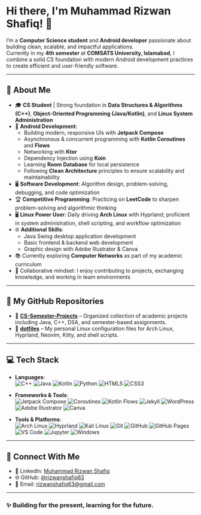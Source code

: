 # Hi there, I'm Muhammad Rizwan Shafiq! 👋

I’m a **Computer Science student** and **Android developer** passionate about building clean, scalable, and impactful applications.  
Currently in my **4th semester** at **COMSATS University, Islamabad**, I combine a solid CS foundation with modern Android development practices to create efficient and user-friendly software.  

---

## 🚀 About Me
- 🎓 **CS Student** | Strong foundation in **Data Structures & Algorithms (C++)**, **Object-Oriented Programming (Java/Kotlin)**, and **Linux System Administration**
- 📱 **Android Development**:  
  - Building modern, responsive UIs with **Jetpack Compose**  
  - Asynchronous & concurrent programming with **Kotlin Coroutines** and **Flows**  
  - Networking with **Ktor**  
  - Dependency Injection using **Koin**  
  - Learning **Room Database** for local persistence  
  - Following **Clean Architecture** principles to ensure scalability and maintainability
- 🖥 **Software Development**: Algorithm design, problem-solving, debugging, and code optimization
- 🏆 **Competitive Programming**: Practicing on **LeetCode** to sharpen problem-solving and algorithmic thinking
- 🖥 **Linux Power User**: Daily driving **Arch Linux** with Hyprland; proficient in system administration, shell scripting, and workflow optimization
- 🌐 **Additional Skills**:  
  - Java Swing desktop application development  
  - Basic frontend & backend web development  
  - Graphic design with Adobe Illustrator & Canva  
- 📚 Currently exploring **Computer Networks** as part of my academic curriculum
- 🤝 Collaborative mindset: I enjoy contributing to projects, exchanging knowledge, and working in team environments

---

## 🌟 My GitHub Repositories
- 📂 **[CS-Semester-Projects](https://github.com/rizwanshafiq63/CS-Semester-Projects.git)** – Organized collection of academic projects including Java, C++, DSA, and semester-based assignments.  
- 📂 **[dotfiles](https://github.com/rizwanshafiq63/dotfiles.git)** – My personal Linux configuration files for Arch Linux, Hyprland, Neovim, Kitty, and shell scripts.  

---

## 💻 Tech Stack
- **Languages**:  
  ![C++](https://img.shields.io/badge/C%2B%2B-00599C?style=for-the-badge&logo=c%2B%2B&logoColor=white)
  ![Java](https://img.shields.io/badge/Java-007396?style=for-the-badge&logo=java&logoColor=white)
  ![Kotlin](https://img.shields.io/badge/Kotlin-7F52FF?style=for-the-badge&logo=kotlin&logoColor=white)
  ![Python](https://img.shields.io/badge/Python-3776AB?style=for-the-badge&logo=python&logoColor=white)
  ![HTML5](https://img.shields.io/badge/HTML5-E34F26?style=for-the-badge&logo=html5&logoColor=white)
  ![CSS3](https://img.shields.io/badge/CSS3-1572B6?style=for-the-badge&logo=css3&logoColor=white)  

- **Frameworks & Tools**:  
  ![Jetpack Compose](https://img.shields.io/badge/Jetpack%20Compose-4285F4?style=for-the-badge&logo=jetpackcompose&logoColor=white)
  ![Coroutines](https://img.shields.io/badge/Kotlin%20Coroutines-0095D5?style=for-the-badge&logo=kotlin&logoColor=white)
  ![Kotlin Flows](https://img.shields.io/badge/Kotlin%20Flows-5C2D91?style=for-the-badge&logo=kotlin&logoColor=white)
  ![Jekyll](https://img.shields.io/badge/Jekyll-CC0000?style=for-the-badge&logo=jekyll&logoColor=white)
  ![WordPress](https://img.shields.io/badge/WordPress-21759B?style=for-the-badge&logo=wordpress&logoColor=white)
  ![Adobe Illustrator](https://img.shields.io/badge/Adobe%20Illustrator-FF9A00?style=for-the-badge&logo=adobeillustrator&logoColor=white)
  ![Canva](https://img.shields.io/badge/Canva-00C4CC?style=for-the-badge&logo=canva&logoColor=white)  

- **Tools & Platforms**:  
  ![Arch Linux](https://img.shields.io/badge/Arch_Linux-1793D1?style=for-the-badge&logo=arch-linux&logoColor=white)
  ![Hyprland](https://img.shields.io/badge/Hyprland-8A2BE2?style=for-the-badge&logo=linux&logoColor=white)
  ![Kali Linux](https://img.shields.io/badge/Kali%20Linux-557C8D?style=for-the-badge&logo=kali-linux&logoColor=white)
  ![Git](https://img.shields.io/badge/Git-F05032?style=for-the-badge&logo=git&logoColor=white)
  ![GitHub](https://img.shields.io/badge/GitHub-181717?style=for-the-badge&logo=github&logoColor=white)
  ![GitHub Pages](https://img.shields.io/badge/GitHub%20Pages-181717?style=for-the-badge&logo=github&logoColor=white)
  ![VS Code](https://img.shields.io/badge/VS%20Code-007ACC?style=for-the-badge&logo=visual-studio-code&logoColor=white)
  ![Jupyter](https://img.shields.io/badge/Jupyter-F37626?style=for-the-badge&logo=jupyter&logoColor=white)
  ![Windows](https://img.shields.io/badge/Windows-0078D4?style=for-the-badge&logo=windows&logoColor=white)  

---

## 📧 Connect With Me
- 💼 LinkedIn: [Muhammad Rizwan Shafiq](https://www.linkedin.com/in/rizwanshafiq63)  
- 🌐 GitHub: [@rizwanshafiq63](https://github.com/rizwanshafiq63)  
- 📧 Email: [rizwanshafiq63@gmail.com](mailto:rizwanshafiq63@gmail.com)  

<!--
---

## 📊 GitHub Stats
![Your GitHub stats](https://github-readme-stats.vercel.app/api?username=rizwanshafiq63&show_icons=true&theme=radical)
-->

---

### ✨ Building for the present, learning for the future.
